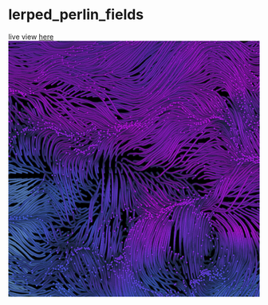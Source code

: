 # lerped_perlin_fields
live view [here](https://www.openprocessing.org/sketch/722179)
![lerped_perlin_fields](thumbnail.png)
